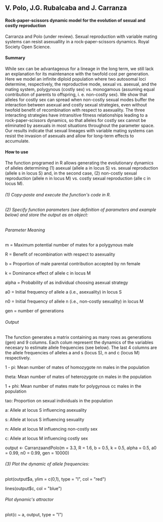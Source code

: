 ## V. Polo, J.G. Rubalcaba and J. Carranza

#### Rock-paper-scissors dynamic model for the evolution of sexual and costly reproduction

Carranza and Polo (under review). Sexual reproduction with variable mating systems can resist asexuallity in a rock-paper-scissors dynamics. Royal Society Open Science.


#### Summary

While sex can be advantageous for a lineage in the long term, we still lack an 
explanation for its maintenance with the twofold cost per generation. Here we model an
infinite diploid population where two autosomal loci determine, respectively, the 
reproductive mode, sexual vs. asexual, and the mating system, polygynous (costly sex) 
vs. monogamous (assuming equal contribution of parents to offspring, i. e. non-costly 
sex). We show that alleles for costly sex can spread when non-costly sexual modes 
buffer the interaction between asexual and costly sexual strategies, even without 
twofold benefit of recombination with respect to asexuality. The three interacting 
strategies have intransitive fitness relationships leading to a rock-paper-scissors 
dynamics, so that alleles for costly sex cannot be eliminated by asexuals in most 
situations throughout the parameter space. Our results indicate that sexual lineages with
variable mating systems can resist the invasion of asexuals and allow for long-term 
effects to accumulate.


#### How to use

The function programed in R allows generating the evolutionary dynamics of alleles determining 
(1) asexual (allele a in locus S) vs. sexual reproduction (allele s in locus S) and, in the second case, (2) non-costly sexual reproduction (allele n in locus M) vs. costly sexual reproduction (alle c in locus M).


###### (1) Copy-paste and execute the function's code in R.

###### (2) Specify function parameters (see definition of parameters and example below) and store the output as an object: 

###### Parameter Meaning 

 m = Maximum potential number of mates for a polygynous male

 R = Benefit of recombination with respect to asexuality 

 b = Proportion of male parental contribution accepted by nn female

 k = Dominance effect of allele c in locus M 

 alpha = Probability of as individual choosing asexual strategy

 a0 = Initial frequency of allele a (i.e., asexuality) in locus S

 n0 = Initial frequency of allele n (i.e., non-costly sexuality) in locus M

 gen = number of generations

###### Output

The function generates a matrix containing as many rows as generations (gen) and 9 columns. Each colum represent the dynamics of the variables necesary to estimate allele frequencies (see below). The last 4 columns are the allele frequencies of alleles a and s (locus S), n and c (locus M) respectively.

 1 - pi: Mean number of mates of homozygote nn males in the population 

 theta: Mean number of mates of heterozygote cn males in the population

 1 + phi: Mean number of mates mate for polygynous cc males in the population 

 tao: Proportion on sexual individuals in the population 

 a: Allele at locus S influencing asexuality 

 s: Allele at locus S influencing sexuality 

 n: Allele at locus M influencing non-costly sex 

 c: Allele at locus M influencing costly sex 


output <- CarranzaandPolo(m = 3.3, R = 1.6, b = 0.5, k = 0.5, alpha = 0.5, a0 = 0.99, n0 = 0.99, gen = 10000)

###### (3) Plot the dynamic of allele frequencies:

plot(output$a, ylim = c(0,1), type = "l", col = "red")

lines(output$c, col = "blue")

###### Plot dynamic's attractor

plot(c ~ a, output, type = "l")




